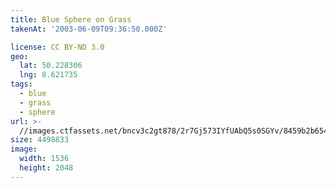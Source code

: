 ```yaml
---
title: Blue Sphere on Grass
takenAt: '2003-06-09T09:36:50.000Z'

license: CC BY-ND 3.0
geo:
  lat: 50.228306
  lng: 8.621735
tags:
  - blue
  - grass
  - sphere
url: >-
  //images.ctfassets.net/bncv3c2gt878/2r7Gj573IYfUAbQ5s0SGYv/8459b2b654875df80d64da87a53ed450/blue-sphere-on-grass_4318071611_o
size: 4498833
image:
  width: 1536
  height: 2048
---
```

